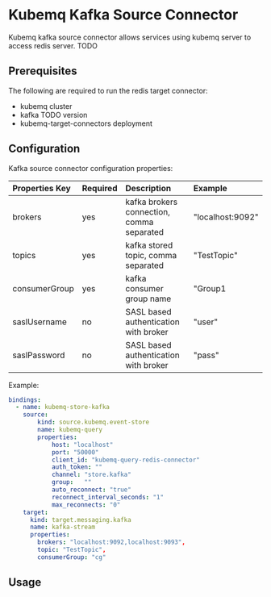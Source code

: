 # Kubemq Kafka Source Connector

Kubemq kafka source connector allows services using kubemq server to access redis server. TODO

## Prerequisites
The following are required to run the redis target connector:

- kubemq cluster
- kafka TODO version
- kubemq-target-connectors deployment

## Configuration

Kafka source connector configuration properties:

| Properties Key | Required | Description                                | Example          |
|:---------------|:---------|:-------------------------------------------|:-----------------|
| brokers        | yes      | kafka brokers connection, comma separated  | "localhost:9092" |
| topics         | yes      | kafka stored topic, comma separated        | "TestTopic"      |
| consumerGroup  | yes      | kafka consumer group name                  | "Group1          |
| saslUsername   | no       | SASL based authentication with broker      | "user"           |
| saslPassword   | no       | SASL based authentication with broker      | "pass"           |

Example:

```yaml
bindings:
  - name: kubemq-store-kafka
    source:
        kind: source.kubemq.event-store
        name: kubemq-query
        properties:
            host: "localhost"
            port: "50000"
            client_id: "kubemq-query-redis-connector"
            auth_token: ""
            channel: "store.kafka"
            group:   ""
            auto_reconnect: "true"
            reconnect_interval_seconds: "1"
            max_reconnects: "0"
    target:
      kind: target.messaging.kafka
      name: kafka-stream
      properties:
     	brokers: "localhost:9092,localhost:9093",
		topic: "TestTopic",
		consumerGroup: "cg"
```

## Usage

